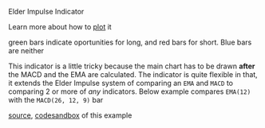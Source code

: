 Elder Impulse Indicator

Learn more about how to [plot](http://stockcharts.com/school/doku.php?id=chart_school:chart_analysis:elder_impulse_system) it

green bars indicate oportunities for long, and red bars for short. Blue bars are neither

This indicator is a little tricky because the main chart has to be drawn **after** the MACD and the EMA are calculated. The indicator is quite flexible in that, it extends the Elder Impulse system of comparing an `EMA` and `MACD` to comparing 2 or more of _any_ indicators. Below example compares `EMA(12)` with the `MACD(26, 12, 9)` bar

[source](https://github.com/kossidts/react-stockcharts/blob/master/docs/lib/charts/OHLCChartWithElderImpulseIndicator.js), [codesandbox](https://codesandbox.io/s/github/rrag/react-stockcharts-examples2/tree/master/examples/OHLCChartWithElderImpulseIndicator) of this example
